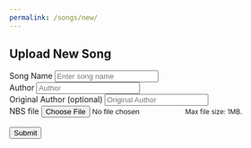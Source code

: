 ```yaml
---
permalink: /songs/new/
---
```


<section id="banner">
	<h2>Upload New Song</h2>
</section>
<!-- One -->
<section id="one" class="wrapper style2">
<div class="container">
	<div class="small-middle-container">
		<form id="songForm" name="songForm" method="POST" action="javascript:;" enctype="multipart/form-data">
			<div class="form-group">
				<label for="inputName">Song Name</label>
				<input type="text" name="name" class="form-control" id="inputName" placeholder="Enter song name" required>
			</div>
			<div class="form-group">
				<label for="inputAuthor">Author</label>
				<input type="text" name="author" class="form-control" id="inputAuthor" placeholder="Author" required>
			</div>
			<div class="form-group">
				<label for="inputOriginalAuthor">Original Author (optional)</label>
				<input type="text" name="originalAuthor" class="form-control" id="inputOriginalAuthor" placeholder="Original Author">
			</div>
			<div class="form-group">
				<label for="inputNBS">NBS file</label>
				<input type="file" name="nbsFile" class="form-control-file" aria-describedby="fileLimit" id="inputNBS" accept=".nbs" required>
				<small id="fileLimit" class="form-text text-muted">Max file size: 1MB.</small>
			</div>
			<br>
			<button type="submit" id="btnSubmit"> 
				<span id="spinner" class="spinner-border spinner-border-sm" role="status" aria-hidden="true" style="display:none"></span>
			 Submit</button>
		</form>
		<script src="{{ '/assets/js/newsong.js' | absolute_url}}"></script>
	</div>
	</div>
</section>